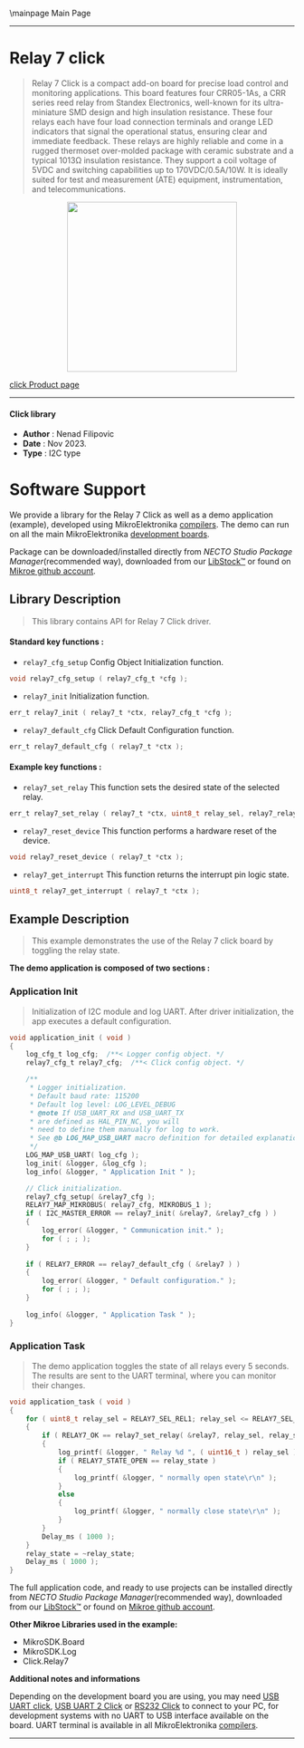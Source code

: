 \mainpage Main Page

---
# Relay 7 click

> Relay 7 Click is a compact add-on board for precise load control and monitoring applications. This board features four CRR05-1As, a CRR series reed relay from Standex Electronics, well-known for its ultra-miniature SMD design and high insulation resistance. These four relays each have four load connection terminals and orange LED indicators that signal the operational status, ensuring clear and immediate feedback. These relays are highly reliable and come in a rugged thermoset over-molded package with ceramic substrate and a typical 1013Ω insulation resistance. They support a coil voltage of 5VDC and switching capabilities up to 170VDC/0.5A/10W. It is ideally suited for test and measurement (ATE) equipment, instrumentation, and telecommunications.

<p align="center">
  <img src="https://download.mikroe.com/images/click_for_ide/relay7_click.png" height=300px>
</p>

[click Product page](https://www.mikroe.com/relay-7-click)

---


#### Click library

- **Author**        : Nenad Filipovic
- **Date**          : Nov 2023.
- **Type**          : I2C type


# Software Support

We provide a library for the Relay 7 Click
as well as a demo application (example), developed using MikroElektronika
[compilers](https://www.mikroe.com/necto-studio).
The demo can run on all the main MikroElektronika [development boards](https://www.mikroe.com/development-boards).

Package can be downloaded/installed directly from *NECTO Studio Package Manager*(recommended way), downloaded from our [LibStock&trade;](https://libstock.mikroe.com) or found on [Mikroe github account](https://github.com/MikroElektronika/mikrosdk_click_v2/tree/master/clicks).

## Library Description

> This library contains API for Relay 7 Click driver.

#### Standard key functions :

- `relay7_cfg_setup` Config Object Initialization function.
```c
void relay7_cfg_setup ( relay7_cfg_t *cfg );
```

- `relay7_init` Initialization function.
```c
err_t relay7_init ( relay7_t *ctx, relay7_cfg_t *cfg );
```

- `relay7_default_cfg` Click Default Configuration function.
```c
err_t relay7_default_cfg ( relay7_t *ctx );
```

#### Example key functions :

- `relay7_set_relay` This function sets the desired state of the selected relay.
```c
err_t relay7_set_relay ( relay7_t *ctx, uint8_t relay_sel, relay7_relay_state_t state );
```

- `relay7_reset_device` This function performs a hardware reset of the device.
```c
void relay7_reset_device ( relay7_t *ctx );
```

- `relay7_get_interrupt` This function returns the interrupt pin logic state.
```c
uint8_t relay7_get_interrupt ( relay7_t *ctx );
```

## Example Description

> This example demonstrates the use of the Relay 7 click board by toggling the relay state.

**The demo application is composed of two sections :**

### Application Init

> Initialization of I2C module and log UART.
> After driver initialization, the app executes a default configuration.

```c
void application_init ( void ) 
{
    log_cfg_t log_cfg;  /**< Logger config object. */
    relay7_cfg_t relay7_cfg;  /**< Click config object. */

    /** 
     * Logger initialization.
     * Default baud rate: 115200
     * Default log level: LOG_LEVEL_DEBUG
     * @note If USB_UART_RX and USB_UART_TX 
     * are defined as HAL_PIN_NC, you will 
     * need to define them manually for log to work. 
     * See @b LOG_MAP_USB_UART macro definition for detailed explanation.
     */
    LOG_MAP_USB_UART( log_cfg );
    log_init( &logger, &log_cfg );
    log_info( &logger, " Application Init " );

    // Click initialization.
    relay7_cfg_setup( &relay7_cfg );
    RELAY7_MAP_MIKROBUS( relay7_cfg, MIKROBUS_1 );
    if ( I2C_MASTER_ERROR == relay7_init( &relay7, &relay7_cfg ) ) 
    {
        log_error( &logger, " Communication init." );
        for ( ; ; );
    }
    
    if ( RELAY7_ERROR == relay7_default_cfg ( &relay7 ) )
    {
        log_error( &logger, " Default configuration." );
        for ( ; ; );
    }
    
    log_info( &logger, " Application Task " );
}
```

### Application Task

> The demo application toggles the state of all relays every 5 seconds. 
> The results are sent to the UART terminal, where you can monitor their changes.

```c
void application_task ( void ) 
{
    for ( uint8_t relay_sel = RELAY7_SEL_REL1; relay_sel <= RELAY7_SEL_REL4; relay_sel++ )
    {
        if ( RELAY7_OK == relay7_set_relay( &relay7, relay_sel, relay_state ) )
        {
            log_printf( &logger, " Relay %d ", ( uint16_t ) relay_sel );
            if ( RELAY7_STATE_OPEN == relay_state )
            {
                log_printf( &logger, " normally open state\r\n" );
            }
            else
            {
                log_printf( &logger, " normally close state\r\n" );
            }
        }
        Delay_ms ( 1000 );
    }
    relay_state = ~relay_state;
    Delay_ms ( 1000 );
}
```

The full application code, and ready to use projects can be installed directly from *NECTO Studio Package Manager*(recommended way), downloaded from our [LibStock&trade;](https://libstock.mikroe.com) or found on [Mikroe github account](https://github.com/MikroElektronika/mikrosdk_click_v2/tree/master/clicks).

**Other Mikroe Libraries used in the example:**

- MikroSDK.Board
- MikroSDK.Log
- Click.Relay7

**Additional notes and informations**

Depending on the development board you are using, you may need
[USB UART click](https://www.mikroe.com/usb-uart-click),
[USB UART 2 Click](https://www.mikroe.com/usb-uart-2-click) or
[RS232 Click](https://www.mikroe.com/rs232-click) to connect to your PC, for
development systems with no UART to USB interface available on the board. UART
terminal is available in all MikroElektronika
[compilers](https://shop.mikroe.com/compilers).

---
